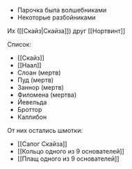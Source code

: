 - Парочка была волшебниками
- Некоторые разбойниками

Их ([[Скайз|Скайза]]) друг [[Нортвинт]]

Список:
- [[Скайз]]
- [[Наал]]
- Слоан (мертв)
- Пуд (мертв)
- Заннор (мертв)
- Филомена (мертва)
- Йевельда
- Броттор
- Каллибон

От них остались шмотки:
- [[Сапог Скайза]]
- [[Кольцо одного из 9 основателей]]
- [[Плащ одного из 9 основателей]]